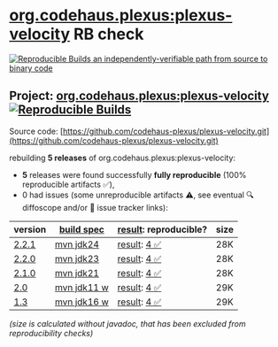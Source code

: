 [org.codehaus.plexus:plexus-velocity](https://central.sonatype.com/artifact/org.codehaus.plexus/plexus-velocity/versions) RB check
=======

[![Reproducible Builds](https://reproducible-builds.org/images/logos/rb.svg) an independently-verifiable path from source to binary code](https://reproducible-builds.org/)

## Project: [org.codehaus.plexus:plexus-velocity](https://central.sonatype.com/artifact/org.codehaus.plexus/plexus-velocity/versions) [![Reproducible Builds](https://img.shields.io/endpoint?url=https://raw.githubusercontent.com/jvm-repo-rebuild/reproducible-central/master/content/org/codehaus/plexus/plexus-velocity/badge.json)](https://github.com/jvm-repo-rebuild/reproducible-central/blob/master/content/org/codehaus/plexus/plexus-velocity/README.md)

Source code: [https://github.com/codehaus-plexus/plexus-velocity.git](https://github.com/codehaus-plexus/plexus-velocity.git)

rebuilding **5 releases** of org.codehaus.plexus:plexus-velocity:
- **5** releases were found successfully **fully reproducible** (100% reproducible artifacts :white_check_mark:),
- 0 had issues (some unreproducible artifacts :warning:, see eventual :mag: diffoscope and/or :memo: issue tracker links):

| version | [build spec](/BUILDSPEC.md) | [result](https://reproducible-builds.org/docs/jvm/): reproducible? | size |
| -- | --------- | ------ | -- |
| [2.2.1](https://central.sonatype.com/artifact/org.codehaus.plexus/plexus-velocity/2.2.1/pom) | [mvn jdk24](plexus-velocity-2.2.1.buildspec) | [result](plexus-velocity-2.2.1.buildinfo): [4 :white_check_mark: ](plexus-velocity-2.2.1.buildcompare) | 28K |
| [2.2.0](https://central.sonatype.com/artifact/org.codehaus.plexus/plexus-velocity/2.2.0/pom) | [mvn jdk23](plexus-velocity-2.2.0.buildspec) | [result](plexus-velocity-2.2.0.buildinfo): [4 :white_check_mark: ](plexus-velocity-2.2.0.buildcompare) | 28K |
| [2.1.0](https://central.sonatype.com/artifact/org.codehaus.plexus/plexus-velocity/2.1.0/pom) | [mvn jdk21](plexus-velocity-2.1.0.buildspec) | [result](plexus-velocity-2.1.0.buildinfo): [4 :white_check_mark: ](plexus-velocity-2.1.0.buildcompare) | 28K |
| [2.0](https://central.sonatype.com/artifact/org.codehaus.plexus/plexus-velocity/2.0/pom) | [mvn jdk11 w](plexus-velocity-2.0.buildspec) | [result](plexus-velocity-2.0.buildinfo): [4 :white_check_mark: ](plexus-velocity-2.0.buildcompare) | 29K |
| [1.3](https://central.sonatype.com/artifact/org.codehaus.plexus/plexus-velocity/1.3/pom) | [mvn jdk16 w](plexus-velocity-1.3.buildspec) | [result](plexus-velocity-1.3.buildinfo): [4 :white_check_mark: ](plexus-velocity-1.3.buildcompare) | 29K |

<i>(size is calculated without javadoc, that has been excluded from reproducibility checks)</i>

